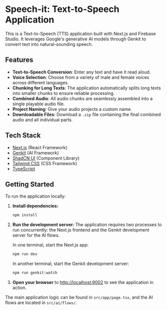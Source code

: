 # Speech-it: Text-to-Speech Application

This is a Text-to-Speech (TTS) application built with Next.js and Firebase Studio. It leverages Google's generative AI models through Genkit to convert text into natural-sounding speech.

## Features

- **Text-to-Speech Conversion**: Enter any text and have it read aloud.
- **Voice Selection**: Choose from a variety of male and female voices across different languages.
- **Chunking for Long Texts**: The application automatically splits long texts into smaller chunks to ensure reliable processing.
- **Combined Audio**: All audio chunks are seamlessly assembled into a single playable audio file.
- **Project Naming**: Give your audio projects a custom name.
- **Downloadable Files**: Download a `.zip` file containing the final combined audio and all individual parts.

## Tech Stack

- [Next.js](https://nextjs.org/) (React Framework)
- [Genkit](https://firebase.google.com/docs/genkit) (AI Framework)
- [ShadCN UI](https://ui.shadcn.com/) (Component Library)
- [Tailwind CSS](https://tailwindcss.com/) (CSS Framework)
- [TypeScript](https://www.typescriptlang.org/)

## Getting Started

To run the application locally:

1.  **Install dependencies:**
    ```bash
    npm install
    ```

2.  **Run the development server:**
    The application requires two processes to run concurrently: the Next.js frontend and the Genkit development server for the AI flows.

    In one terminal, start the Next.js app:
    ```bash
    npm run dev
    ```

    In another terminal, start the Genkit development server:
    ```bash
    npm run genkit:watch
    ```

3.  **Open your browser** to [http://localhost:9002](http://localhost:9002) to see the application in action.

The main application logic can be found in `src/app/page.tsx`, and the AI flows are located in `src/ai/flows/`.
